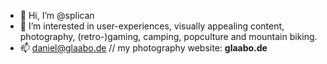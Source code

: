 - 👋 Hi, I’m @splican
- 👀 I’m interested in user-experiences, visually appealing content, photography, (retro-)gaming, camping, popculture and mountain biking.
- 📫 daniel@glaabo.de // my photography website: **glaabo.de**

<!---
splican/splican is a ✨ special ✨ repository because its `README.md` (this file) appears on your GitHub profile.
You can click the Preview link to take a look at your changes.
--->
